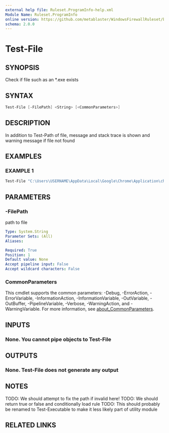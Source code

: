 ```yaml
---
external help file: Ruleset.ProgramInfo-help.xml
Module Name: Ruleset.ProgramInfo
online version: https://github.com/metablaster/WindowsFirewallRuleset/blob/master/Modules/Ruleset.ProgramInfo/Help/en-US/Test-File.md
schema: 2.0.0
---
```


# Test-File

## SYNOPSIS

Check if file such as an *.exe exists

## SYNTAX

```powershell
Test-File [-FilePath] <String> [<CommonParameters>]
```

## DESCRIPTION

In addition to Test-Path of file, message and stack trace is shown and
warning message if file not found

## EXAMPLES

### EXAMPLE 1

```powershell
Test-File "C:\Users\USERNAME\AppData\Local\Google\Chrome\Application\chrome.exe"
```

## PARAMETERS

### -FilePath

path to file

```yaml
Type: System.String
Parameter Sets: (All)
Aliases:

Required: True
Position: 1
Default value: None
Accept pipeline input: False
Accept wildcard characters: False
```

### CommonParameters

This cmdlet supports the common parameters: -Debug, -ErrorAction, -ErrorVariable, -InformationAction, -InformationVariable, -OutVariable, -OutBuffer, -PipelineVariable, -Verbose, -WarningAction, and -WarningVariable. For more information, see [about_CommonParameters](http://go.microsoft.com/fwlink/?LinkID=113216).

## INPUTS

### None. You cannot pipe objects to Test-File

## OUTPUTS

### None. Test-File does not generate any output

## NOTES

TODO: We should attempt to fix the path if invalid here!
TODO: We should return true or false and conditionally load rule
TODO: This should probably be renamed to Test-Executable to make it less likely part of utility module

## RELATED LINKS
